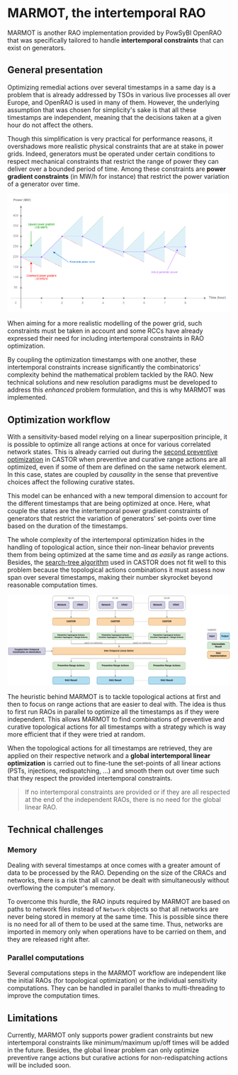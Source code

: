 # MARMOT, the intertemporal RAO

MARMOT is another RAO implementation provided by PowSyBl OpenRAO that was specifically tailored to handle
**intertemporal constraints** that can exist on generators.

## General presentation

Optimizing remedial actions over several timestamps in a same day is a problem that is already addressed by TSOs in
various live processes all over Europe, and OpenRAO is used in many of them. However, the underlying assumption that was
chosen for simplicity's sake is that all these timestamps are independent, meaning that the decisions taken at a given
hour do not affect the others.

Though this simplification is very practical for performance reasons, it overshadows more realistic physical constraints
that are at stake in power grids. Indeed, generators must be operated under certain conditions to respect mechanical
constraints that restrict the range of power they can deliver over a bounded period of time. Among these constraints are
**power gradient constraints** (in MW/h for instance) that restrict the power variation of a generator over time.

![](../_static/img/generator-with-gradients.png)

When aiming for a more realistic modelling of the power grid, such constraints must be taken in account and some RCCs
have already expressed their need for including intertemporal constraints in RAO optimization.

By coupling the optimization timestamps with one another, these intertemporal constraints increase significantly the
combinatorics' complexity behind the mathematical problem tackled by the RAO. New technical solutions and new resolution
paradigms must be developed to address this _enhanced_ problem formulation, and this is why MARMOT was implemented.

## Optimization workflow

With a sensitivity-based model relying on a linear superposition principle, it is possible to optimize all range actions
at once for various correlated network states. This is already carried out during the
[second preventive optimization](castor/rao-steps.md#second-preventive-rao) in CASTOR when preventive and curative range
actions are all optimized, even if some of them are defined on the same network element. In this case, states are
coupled by _causality_ in the sense that preventive choices affect the following curative states.

This model can be enhanced with a new temporal dimension to account for the different timestamps that are being
optimized at once. Here, what couple the states are the intertemporal power gradient constraints of generators that
restrict the variation of generators' set-points over time based on the duration of the timestamps.

The whole complexity of the intertemporal optimization hides in the handling of topological action, since their
non-linear behavior prevents them from being optimized at the same time and _as easily_ as range actions. Besides, the
[search-tree algorithm](castor.md#search-tree-algorithm) used in CASTOR does not fit well to this problem because the
topological actions combinations it must assess now span over several timestamps, making their number skyrocket beyond
reasonable computation times.

![](../_static/img/marmot.png)

The heuristic behind MARMOT is to tackle topological actions at first and then to focus on range actions that are easier
to deal with. The idea is thus to first run RAOs in parallel to optimize all the timestamps as if they were independent.
This allows MARMOT to find combinations of preventive and curative topological actions for all timestamps with a
strategy which is way more efficient that if they were tried at random.

When the topological actions for all timestamps are retrieved, they are applied on their respective network and a
**global intertemporal linear optimization** is carried out to fine-tune the set-points of all linear actions (PSTs,
injections, redispatching, ...) and smooth them out over time such that they respect the provided intertemporal
constraints.

> If no intertemporal constraints are provided or if they are all respected at the end of the independent RAOs, there is
> no need for the global linear RAO.

## Technical challenges

### Memory

Dealing with several timestamps at once comes with a greater amount of data to be processed by the RAO. Depending on the
size of the CRACs and networks, there is a risk that all cannot be dealt with simultaneously without overflowing the
computer's memory.

To overcome this hurdle, the RAO inputs required by MARMOT are based on paths to network files instead of `Network`
objects so that all networks are never being stored in memory at the same time. This is possible since there is no need
for all of them to be used at the same time. Thus, networks are imported in memory only when operations have to be
carried on them, and they are released right after.

### Parallel computations

Several computations steps in the MARMOT workflow are independent like the initial RAOs (for topological optimization)
or the individual sensitivity computations. They can be handled in parallel thanks to multi-threading to improve the
computation times.

## Limitations

Currently, MARMOT only supports power gradient constraints but new intertemporal constraints like minimum/maximum up/off
times will be added in the future. Besides, the global linear problem can only optimize preventive range actions but
curative actions for non-redispatching actions will be included soon.